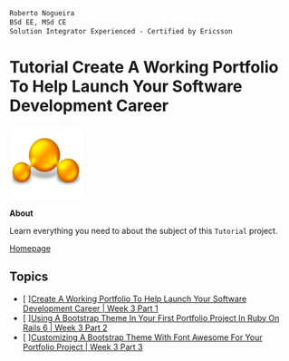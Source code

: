 ```
Roberto Nogueira  
BSd EE, MSd CE
Solution Integrator Experienced - Certified by Ericsson
```
# Tutorial Create A Working Portfolio To Help Launch Your Software Development Career

![tutorial image](images/tutorial.png)

**About**

Learn everything you need to about the subject of this `Tutorial` project.

[Homepage](https://tutorial.com)

## Topics

* [ ][Create A Working Portfolio To Help Launch Your Software Development Career | Week 3 Part 1](https://www.youtube.com/watch?v=HbH_l8VrH4A&list=PL3mtAHT_eReyBjJvZGIEThnXi5Nr2olMg&index=1)
* [ ][Using A Bootstrap Theme In Your First Portfolio Project In Ruby On Rails 6 | Week 3 Part 2](https://www.youtube.com/watch?v=HbH_l8VrH4A&list=PL3mtAHT_eReyBjJvZGIEThnXi5Nr2olMg&index=2)
* [ ][Customizing A Bootstrap Theme With Font Awesome For Your Portfolio Project | Week 3 Part 3](https://www.youtube.com/watch?v=HbH_l8VrH4A&list=PL3mtAHT_eReyBjJvZGIEThnXi5Nr2olMg&index=3)